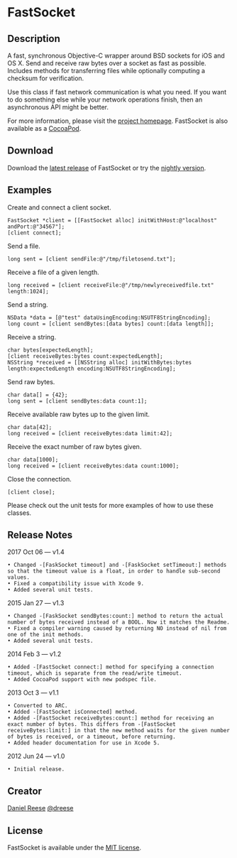 FastSocket
===============

Description
---------------

A fast, synchronous Objective-C wrapper around BSD sockets for iOS and OS X.
Send and receive raw bytes over a socket as fast as possible. Includes methods
for transferring files while optionally computing a checksum for verification.

Use this class if fast network communication is what you need. If you want to
do something else while your network operations finish, then an asynchronous
API might be better.

For more information, please visit the [project homepage](http://github.com/dreese/FastSocket).
FastSocket is also available as a [CocoaPod](http://cocoapods.org/?q=fastsocket).

Download
---------------

Download the [latest release](https://github.com/dreese/FastSocket/releases) of FastSocket or try the [nightly version](https://github.com/dreese/FastSocket/archive/master.zip).

Examples
---------------

Create and connect a client socket.

	FastSocket *client = [[FastSocket alloc] initWithHost:@"localhost" andPort:@"34567"];
	[client connect];

Send a file.

	long sent = [client sendFile:@"/tmp/filetosend.txt"];

Receive a file of a given length.

	long received = [client receiveFile:@"/tmp/newlyreceivedfile.txt" length:1024];

Send a string.

	NSData *data = [@"test" dataUsingEncoding:NSUTF8StringEncoding];
	long count = [client sendBytes:[data bytes] count:[data length]];

Receive a string.

	char bytes[expectedLength];
	[client receiveBytes:bytes count:expectedLength];
	NSString *received = [[NSString alloc] initWithBytes:bytes length:expectedLength encoding:NSUTF8StringEncoding];

Send raw bytes.

	char data[] = {42};
	long sent = [client sendBytes:data count:1];

Receive available raw bytes up to the given limit.

	char data[42];
	long received = [client receiveBytes:data limit:42];

Receive the exact number of raw bytes given.

	char data[1000];
	long received = [client receiveBytes:data count:1000];

Close the connection.

	[client close];

Please check out the unit tests for more examples of how to use these classes.

Release Notes
---------------
2017 Oct 06 — v1.4

	• Changed -[FaskSocket timeout] and -[FaskSocket setTimeout:] methods so that the timeout value is a float, in order to handle sub-second values.
	• Fixed a compatibility issue with Xcode 9.
	• Added several unit tests.

2015 Jan 27 — v1.3

	• Changed -[FaskSocket sendBytes:count:] method to return the actual number of bytes received instead of a BOOL. Now it matches the Readme.
	• Fixed a compiler warning caused by returning NO instead of nil from one of the init methods.
	• Added several unit tests.

2014 Feb 3 — v1.2

	• Added -[FastSocket connect:] method for specifying a connection timeout, which is separate from the read/write timeout.
	• Added CocoaPod support with new podspec file.

2013 Oct 3 — v1.1

	• Converted to ARC.
	• Added -[FastSocket isConnected] method.
	• Added -[FastSocket receiveBytes:count:] method for receiving an exact number of bytes. This differs from -[FastSocket receiveBytes:limit:] in that the new method waits for the given number of bytes is received, or a timeout, before returning.
	• Added header documentation for use in Xcode 5.

2012 Jun 24 — v1.0

	• Initial release.

Creator
---------------

[Daniel Reese](http://www.danielreese.com/)
[@dreese](http://twitter.com/dreese)

License
---------------

FastSocket is available under the [MIT license](http://opensource.org/licenses/MIT).
